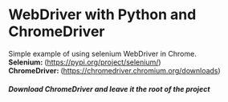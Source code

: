 # WebDriver with Python and ChromeDriver
Simple example of using selenium WebDriver in Chrome.<br/>
<Strong>Selenium: </Strong>(https://pypi.org/project/selenium/)<br/>
<Strong>ChromeDriver: </Strong>(https://chromedriver.chromium.org/downloads)
<h5>Download ChromeDriver and leave it the root of the project</h5>
